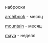 наброски

[archibook](https://mambahara.github.io/project_01/) - месяц

[mountain](https://mambahara.github.io/MOUNTAIN/) - месяц

[maya](https://mambahara.github.io/maya/) - неделя
